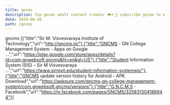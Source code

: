 ```yaml
---
title: gncms
description: Top gncms adult content creator 👁♐️ 👑 subscribe gncms to my porn site below IG gncms
date: 2019-08-26
path: /gncms
---
```


gncms
[{"title":"Sir M. Visvesvaraya Institute of Technology","url":"http://gncms.in/"},{"title":"GNCMS - GN College Management System - Apps on Google ...","url":"https://play.google.com/store/apps/details?id=com.gnwebsoft.gncms&hl=en&gl=US"},{"title":"Student Information System (SIS) – Sir M Visvesvaraya ...","url":"https://www.sirmvit.edu/student-information-systemsis/"},{"title":"GNCMS update version history for Android - APK Download","url":"https://apkpure.com/gncms-gn-college-management-system/com.gnwebsoft.gncms/versions"},{"title":"G.N.C.M.S - Facebook","url":"https://m.facebook.com/pages/GNCMS/325831304186944"}]

